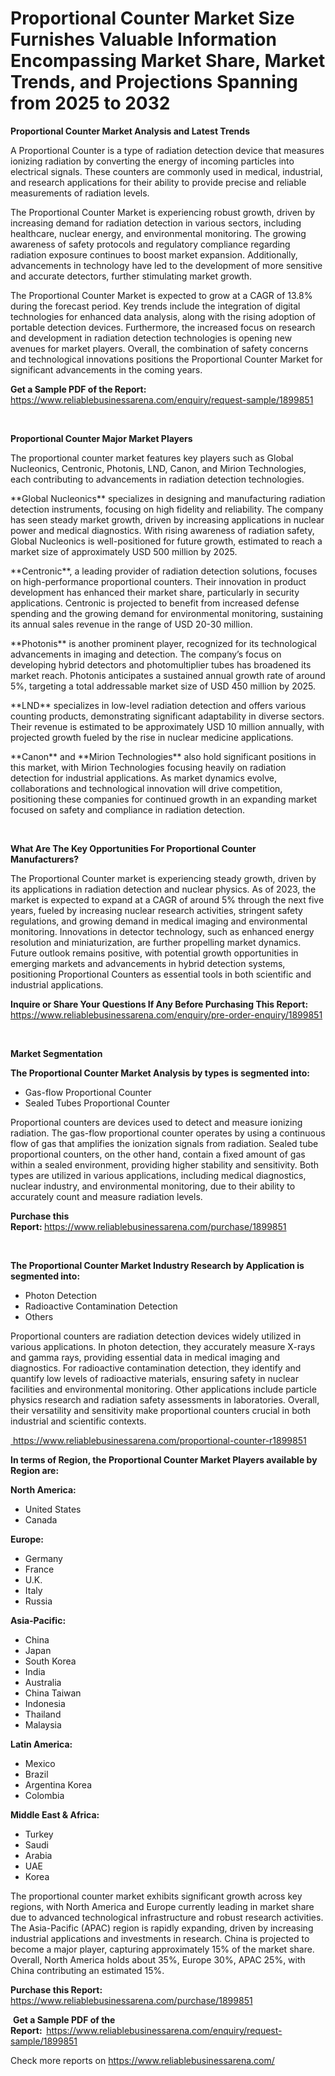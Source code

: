 <p><h1>Proportional Counter Market Size Furnishes Valuable Information Encompassing Market Share, Market Trends, and Projections Spanning from 2025 to 2032</h1></p><p><strong>Proportional Counter Market Analysis and Latest Trends</strong></p>
<p><p>A Proportional Counter is a type of radiation detection device that measures ionizing radiation by converting the energy of incoming particles into electrical signals. These counters are commonly used in medical, industrial, and research applications for their ability to provide precise and reliable measurements of radiation levels.</p><p>The Proportional Counter Market is experiencing robust growth, driven by increasing demand for radiation detection in various sectors, including healthcare, nuclear energy, and environmental monitoring. The growing awareness of safety protocols and regulatory compliance regarding radiation exposure continues to boost market expansion. Additionally, advancements in technology have led to the development of more sensitive and accurate detectors, further stimulating market growth.</p><p>The Proportional Counter Market is expected to grow at a CAGR of 13.8% during the forecast period. Key trends include the integration of digital technologies for enhanced data analysis, along with the rising adoption of portable detection devices. Furthermore, the increased focus on research and development in radiation detection technologies is opening new avenues for market players. Overall, the combination of safety concerns and technological innovations positions the Proportional Counter Market for significant advancements in the coming years.</p></p>
<p><strong>Get a Sample PDF of the Report:&nbsp;</strong> <a href="https://www.reliablebusinessarena.com/enquiry/request-sample/1899851?utm_campaign=2470&utm_medium=2&utm_source=Github&utm_content=ia&utm_term=11022025&utm_id=proportional-counter">https://www.reliablebusinessarena.com/enquiry/request-sample/1899851</a></p>
<p>&nbsp;</p>
<p><strong>Proportional Counter Major Market Players</strong></p>
<p><p>The proportional counter market features key players such as Global Nucleonics, Centronic, Photonis, LND, Canon, and Mirion Technologies, each contributing to advancements in radiation detection technologies.</p><p>**Global Nucleonics** specializes in designing and manufacturing radiation detection instruments, focusing on high fidelity and reliability. The company has seen steady market growth, driven by increasing applications in nuclear power and medical diagnostics. With rising awareness of radiation safety, Global Nucleonics is well-positioned for future growth, estimated to reach a market size of approximately USD 500 million by 2025.</p><p>**Centronic**, a leading provider of radiation detection solutions, focuses on high-performance proportional counters. Their innovation in product development has enhanced their market share, particularly in security applications. Centronic is projected to benefit from increased defense spending and the growing demand for environmental monitoring, sustaining its annual sales revenue in the range of USD 20-30 million.</p><p>**Photonis** is another prominent player, recognized for its technological advancements in imaging and detection. The company’s focus on developing hybrid detectors and photomultiplier tubes has broadened its market reach. Photonis anticipates a sustained annual growth rate of around 5%, targeting a total addressable market size of USD 450 million by 2025.</p><p>**LND** specializes in low-level radiation detection and offers various counting products, demonstrating significant adaptability in diverse sectors. Their revenue is estimated to be approximately USD 10 million annually, with projected growth fueled by the rise in nuclear medicine applications.</p><p>**Canon** and **Mirion Technologies** also hold significant positions in this market, with Mirion Technologies focusing heavily on radiation detection for industrial applications. As market dynamics evolve, collaborations and technological innovation will drive competition, positioning these companies for continued growth in an expanding market focused on safety and compliance in radiation detection.</p></p>
<p>&nbsp;</p>
<p><strong>What Are The Key Opportunities For Proportional Counter Manufacturers?</strong></p>
<p><p>The Proportional Counter market is experiencing steady growth, driven by its applications in radiation detection and nuclear physics. As of 2023, the market is expected to expand at a CAGR of around 5% through the next five years, fueled by increasing nuclear research activities, stringent safety regulations, and growing demand in medical imaging and environmental monitoring. Innovations in detector technology, such as enhanced energy resolution and miniaturization, are further propelling market dynamics. Future outlook remains positive, with potential growth opportunities in emerging markets and advancements in hybrid detection systems, positioning Proportional Counters as essential tools in both scientific and industrial applications.</p></p>
<p><strong>Inquire or Share Your Questions If Any Before Purchasing This Report:</strong> <a href="https://www.reliablebusinessarena.com/enquiry/pre-order-enquiry/1899851?utm_campaign=2470&utm_medium=2&utm_source=Github&utm_content=ia&utm_term=11022025&utm_id=proportional-counter">https://www.reliablebusinessarena.com/enquiry/pre-order-enquiry/1899851</a></p>
<p>&nbsp;</p>
<p><strong>Market Segmentation</strong></p>
<p><strong>The Proportional Counter Market Analysis by types is segmented into:</strong></p>
<p><ul><li>Gas-flow Proportional Counter</li><li>Sealed Tubes Proportional Counter</li></ul></p>
<p><p>Proportional counters are devices used to detect and measure ionizing radiation. The gas-flow proportional counter operates by using a continuous flow of gas that amplifies the ionization signals from radiation. Sealed tube proportional counters, on the other hand, contain a fixed amount of gas within a sealed environment, providing higher stability and sensitivity. Both types are utilized in various applications, including medical diagnostics, nuclear industry, and environmental monitoring, due to their ability to accurately count and measure radiation levels.</p></p>
<p><strong>Purchase this Report:&nbsp;</strong><a href="https://www.reliablebusinessarena.com/purchase/1899851?utm_campaign=2470&utm_medium=2&utm_source=Github&utm_content=ia&utm_term=11022025&utm_id=proportional-counter">https://www.reliablebusinessarena.com/purchase/1899851</a></p>
<p>&nbsp;</p>
<p><strong>The Proportional Counter Market Industry Research by Application is segmented into:</strong></p>
<p><ul><li>Photon Detection</li><li>Radioactive Contamination Detection</li><li>Others</li></ul></p>
<p><p>Proportional counters are radiation detection devices widely utilized in various applications. In photon detection, they accurately measure X-rays and gamma rays, providing essential data in medical imaging and diagnostics. For radioactive contamination detection, they identify and quantify low levels of radioactive materials, ensuring safety in nuclear facilities and environmental monitoring. Other applications include particle physics research and radiation safety assessments in laboratories. Overall, their versatility and sensitivity make proportional counters crucial in both industrial and scientific contexts.</p></p>
<p><a href="https://www.reliablebusinessarena.com/proportional-counter-r1899851?utm_campaign=2470&utm_medium=2&utm_source=Github&utm_content=ia&utm_term=11022025&utm_id=proportional-counter">&nbsp;https://www.reliablebusinessarena.com/proportional-counter-r1899851</a></p>
<p><strong>In terms of Region, the Proportional Counter Market Players available by Region are:</strong></p>
<p>
    <p> <strong> North America: </strong>
        <ul>
            <li>United States</li>
            <li>Canada</li>
        </ul>
        </p> 
    <p> <strong> Europe: </strong>
        <ul>
            <li>Germany</li>
            <li>France</li>
            <li>U.K.</li>
            <li>Italy</li>
            <li>Russia</li>
        </ul>
        </p> 
    <p> <strong> Asia-Pacific: </strong>
        <ul>
            <li>China</li>
            <li>Japan</li>
            <li>South Korea</li>
            <li>India</li>
            <li>Australia</li>
            <li>China Taiwan</li>
            <li>Indonesia</li>
            <li>Thailand</li>
            <li>Malaysia</li>
        </ul>
        </p> 
    <p> <strong> Latin America: </strong>
        <ul>
            <li>Mexico</li>
            <li>Brazil</li>
            <li>Argentina Korea</li>
            <li>Colombia</li>
        </ul>
        </p> 
    <p> <strong> Middle East & Africa: </strong>
        <ul>
            <li>Turkey</li>
            <li>Saudi</li>
            <li>Arabia</li>
            <li>UAE</li>
            <li>Korea</li>
        </ul>
    </p>
    </p>
<p><p>The proportional counter market exhibits significant growth across key regions, with North America and Europe currently leading in market share due to advanced technological infrastructure and robust research activities. The Asia-Pacific (APAC) region is rapidly expanding, driven by increasing industrial applications and investments in research. China is projected to become a major player, capturing approximately 15% of the market share. Overall, North America holds about 35%, Europe 30%, APAC 25%, with China contributing an estimated 15%.</p></p>
<p><strong>Purchase this Report: </strong><a href="https://www.reliablebusinessarena.com/purchase/1899851?utm_campaign=2470&utm_medium=2&utm_source=Github&utm_content=ia&utm_term=11022025&utm_id=proportional-counter">https://www.reliablebusinessarena.com/purchase/1899851</a></p>
<p>&nbsp;<strong>Get a Sample PDF of the Report:&nbsp;&nbsp;</strong><a href="https://www.reliablebusinessarena.com/enquiry/request-sample/1899851?utm_campaign=2470&utm_medium=2&utm_source=Github&utm_content=ia&utm_term=11022025&utm_id=proportional-counter">https://www.reliablebusinessarena.com/enquiry/request-sample/1899851</a></p>
<p><strong></strong></p>
<p>Check more reports on <a href="https://www.reliablebusinessarena.com/?utm_campaign=2470&utm_medium=2&utm_source=Github&utm_content=ia&utm_term=11022025&utm_id=proportional-counter">https://www.reliablebusinessarena.com/</a></p>